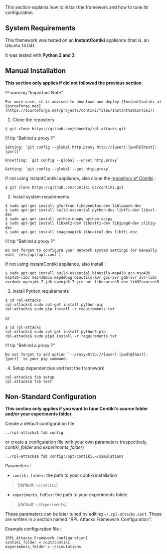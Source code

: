 This section explains how to install the framework and how to tune its configuration.

## System Requirements

This framework was tested on an **InstantContiki** appliance (that is, an Ubuntu 14.04).

It was tested with **Python 2 and 3**.


## Manual Installation

**This section only applies if did not followed the previous section.**

!!! warning "Important Note"

    For more ease, it is advised to download and deploy [InstantContiki at Sourceforge.net](https://sourceforge.net/projects/contiki/files/Instant%20Contiki/)

1. Clone the repository

```session
$ git clone https://github.com/dhondta/rpl-attacks.git
```
 
!!! tip "Behind a proxy ?"
    
    Setting: `git config --global http.proxy http://[user]:[pwd]@[host]:[port]`
    
    Unsetting: `git config --global --unset http.proxy`
    
    Getting: `git config --global --get http.proxy`
 
If not using InstantContiki appliance, also clone the [repository of Contiki](https://github.com/contiki-os/contiki) :

```session
$ git clone https://github.com/contiki-os/contiki.git
```

2. Install system requirements

```session
$ sudo apt-get install gfortran libopenblas-dev liblapack-dev
$ sudo apt-get install build-essential python-dev libffi-dev libssl-dev
$ sudo apt-get install python-numpy python-scipy
$ sudo apt-get install libxml2-dev libxslt1-dev libjpeg8-dev zlib1g-dev
$ sudo apt-get install imagemagick libcairo2-dev libffi-dev
```

!!! tip "Behind a proxy ?"

    Do not forget to configure your Network system settings (or manually edit `/etc/apt/apt.conf`).
 
If not using InstantContiki appliance, also install :

```session
$ sudo apt-get install build-essential binutils-msp430 gcc-msp430 msp430-libc msp430mcu mspdebug binutils-avr gcc-avr gdb-avr avr-libc avrdude openjdk-7-jdk openjdk-7-jre ant libncurses5-dev lib32ncurses5
```

3. Install Python requirements

```session
$ cd rpl-attacks
rpl-attacks$ sudo apt-get install python-pip
rpl-attacks$ sudo pip install -r requirements.txt
```

or

```session
$ cd rpl-attacks
rpl-attacks$ sudo apt-get install python3-pip
rpl-attacks$ sudo pip3 install -r requirements.txt
```

!!! tip "Behind a proxy ?"

    Do not forget to add option `--proxy=http://[user]:[pwd]@[host]:[port]` to your pip command.
 
4. Setup dependencies and test the framework

```session
rpl-attacks$ fab setup
rpl-attacks$ fab test
```

## Non-Standard Configuration

**This section only applies if you want to tune Contiki's source folder and/or your experiments folder.**

Create a default configuration file

```session
../rpl-attacks$ fab config
```

 or create a configuration file with your own parameters (respectively, *contiki_folder* and *experiments_folder*)

```session
../rpl-attacks$ fab config:/opt/contiki,~/simulations
```

Parameters :

- `contiki_folder`: the path to your contiki installation

>  [default: `~/contiki`]

- `experiments_fodler`: the path to your experiments folder

>  [default: `~/Experiments`]

These parameters can be later tuned by editing ``~/.rpl-attacks.conf``. These are written in a section named "RPL Attacks Framework Configuration".

Example configuration file :

```
[RPL Attacks Framework Configuration]
contiki_folder = /opt/contiki
experiments_folder = ~/simulations
```

